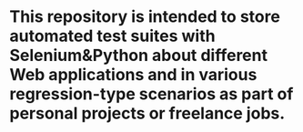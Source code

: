# This repository is intended to store automated test suites with Selenium&Python about different Web applications and in various regression-type scenarios as part of personal projects or freelance jobs.

